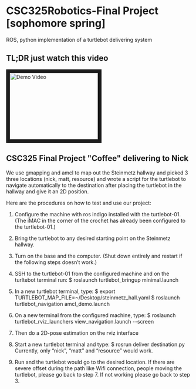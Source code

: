 # CSC325Robotics-Final Project [sophomore spring]
ROS, python implementation of a turtlebot delivering system

## TL;DR just watch this video
<a href="http://www.youtube.com/watch?feature=player_embedded&v=iwZvn-pnuX4
" target="_blank"><img src="http://img.youtube.com/vi/iwZvn-pnuX4/0.jpg" 
alt="Demo Video" width="240" height="180" border="10" /></a>



## CSC325 Final Project "Coffee" delivering to Nick

We use gmapping and amcl to map out the Steinmetz hallway and 
picked 3 three locations (nick, matt, resource) 
and wrote a script for the turtlebot to navigate automatically to 
the destination after placing the turtlebot in the hallway and give it an 2D position.

Here are the procedures on how to test and use our project:
1. Configure the machine with ros indigo installed with the turtlebot-01. 
   (The iMAC in the corner of the crochet has already been configured to the turtlebot-01.)

2. Bring the turtlebot to any desired starting point on the Steinmetz hallway.

3. Turn on the base and the computer. 
   (Shut down entirely and restart if the following steps doesn’t work.)

4. SSH to the turtlebot-01 from the configured machine and on the turltebot terminal run: 
	$ roslaunch turtlebot_bringup minimal.launch

5. In a new turtlebot terminal, type:
	$ export TURTLEBOT_MAP_FILE=~/Desktop/steinmetz_hall.yaml
	$ roslaunch turtlebot_navigation amcl_demo.launch

6. On a new terminal from the configured machine, type:
	$ roslaunch turtlebot_rviz_launchers view_navigation.launch --screen

7. Then do a 2D-pose estimation on the rviz interface

8. Start a new turtlebot terminal and type:
	$ rosrun deliver destination.py <destination>
	Currently, only “nick”, “matt” and “resource” would work.

9. Run and the turtlebot would go to the desired location.
	If there are severe offset during the path like Wifi connection, 
	people moving the turtlebot, please go back to step 7. 
	If not working please go back to step 3.
